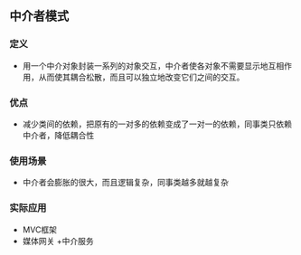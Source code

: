 ## 中介者模式

### 定义
+ 用一个中介对象封装一系列的对象交互，中介者使各对象不需要显示地互相作用，从而使其耦合松散，而且可以独立地改变它们之间的交互。

### 优点
+ 减少类间的依赖，把原有的一对多的依赖变成了一对一的依赖，同事类只依赖中介者，降低耦合性

### 使用场景
+ 中介者会膨胀的很大，而且逻辑复杂，同事类越多就越复杂

### 实际应用
+ MVC框架
+ 媒体网关
+中介服务
